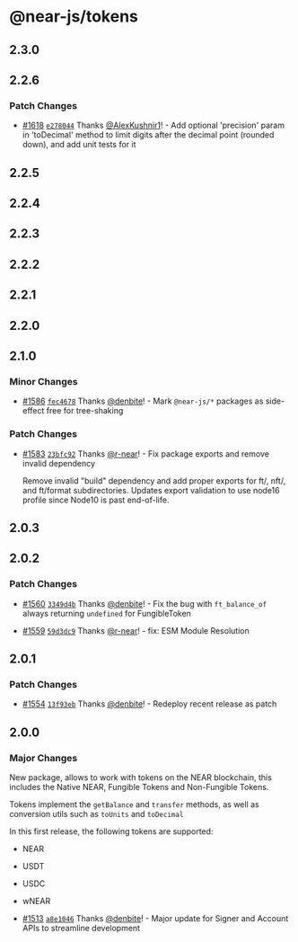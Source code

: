 # @near-js/tokens

## 2.3.0

## 2.2.6

### Patch Changes

- [#1618](https://github.com/near/near-api-js/pull/1618) [`e278044`](https://github.com/near/near-api-js/commit/e2780447308b840b17c599a00057e54f94902047) Thanks [@AlexKushnir1](https://github.com/AlexKushnir1)! - Add optional 'precision' param in 'toDecimal' method to limit digits after the decimal point (rounded down), and add unit tests for it

## 2.2.5

## 2.2.4

## 2.2.3

## 2.2.2

## 2.2.1

## 2.2.0

## 2.1.0

### Minor Changes

- [#1586](https://github.com/near/near-api-js/pull/1586) [`fec4678`](https://github.com/near/near-api-js/commit/fec467887b4fc0895522ca37a77c1322244e6082) Thanks [@denbite](https://github.com/denbite)! - Mark `@near-js/*` packages as side-effect free for tree-shaking

### Patch Changes

- [#1583](https://github.com/near/near-api-js/pull/1583) [`23bfc92`](https://github.com/near/near-api-js/commit/23bfc92159b5c0402cb0b55d49818a0532e9f268) Thanks [@r-near](https://github.com/r-near)! - Fix package exports and remove invalid dependency

  Remove invalid "build" dependency and add proper exports for ft/, nft/, and ft/format subdirectories. Updates export validation to use node16 profile since Node10 is past end-of-life.

## 2.0.3

## 2.0.2

### Patch Changes

- [#1560](https://github.com/near/near-api-js/pull/1560) [`3349d4b`](https://github.com/near/near-api-js/commit/3349d4b542bab2a2150326918bdc0b40e3b7fdbe) Thanks [@denbite](https://github.com/denbite)! - Fix the bug with `ft_balance_of` always returning `undefined` for FungibleToken

- [#1559](https://github.com/near/near-api-js/pull/1559) [`59d3dc9`](https://github.com/near/near-api-js/commit/59d3dc9580be05662cb9a587e82359faccd69d1b) Thanks [@r-near](https://github.com/r-near)! - fix: ESM Module Resolution

## 2.0.1

### Patch Changes

- [#1554](https://github.com/near/near-api-js/pull/1554) [`13f93eb`](https://github.com/near/near-api-js/commit/13f93ebdac497bb473364da66a493344d955b27f) Thanks [@denbite](https://github.com/denbite)! - Redeploy recent release as patch

## 2.0.0

### Major Changes

New package, allows to work with tokens on the NEAR blockchain, this includes the Native NEAR, Fungible Tokens and Non-Fungible Tokens.

Tokens implement the `getBalance` and `transfer` methods, as well as conversion utils such as `toUnits` and `toDecimal`

In this first release, the following tokens are supported:

- NEAR
- USDT
- USDC
- wNEAR

- [#1513](https://github.com/near/near-api-js/pull/1513) [`a8e1046`](https://github.com/near/near-api-js/commit/a8e1046d4c184700bed93229f81e7875fca11b27) Thanks [@denbite](https://github.com/denbite)! - Major update for Signer and Account APIs to streamline development
